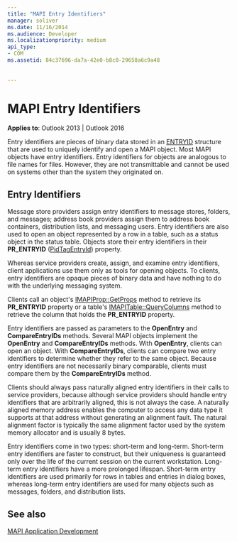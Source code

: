 ```yaml
---
title: "MAPI Entry Identifiers"
manager: soliver
ms.date: 11/16/2014
ms.audience: Developer
ms.localizationpriority: medium
api_type:
- COM
ms.assetid: 84c37696-da7a-42e0-b8c0-29658a6c9a48
 
 
---
```


# MAPI Entry Identifiers

  
  
**Applies to**: Outlook 2013 | Outlook 2016 
  
Entry identifiers are pieces of binary data stored in an [ENTRYID](entryid.md) structure that are used to uniquely identify and open a MAPI object. Most MAPI objects have entry identifiers. Entry identifiers for objects are analogous to file names for files. However, they are not transmittable and cannot be used on systems other than the system they originated on. 
  
## Entry Identifiers

Message store providers assign entry identifiers to message stores, folders, and messages; address book providers assign them to address book containers, distribution lists, and messaging users. Entry identifiers are also used to open an object represented by a row in a table, such as a status object in the status table. Objects store their entry identifiers in their **PR_ENTRYID** ([PidTagEntryId](pidtagentryid-canonical-property.md)) property. 
  
Whereas service providers create, assign, and examine entry identifiers, client applications use them only as tools for opening objects. To clients, entry identifiers are opaque pieces of binary data and have nothing to do with the underlying messaging system. 
  
Clients call an object's [IMAPIProp::GetProps](imapiprop-getprops.md) method to retrieve its **PR_ENTRYID** property or a table's [IMAPITable::QueryColumns](imapitable-querycolumns.md) method to retrieve the column that holds the **PR_ENTRYID** property. 
  
Entry identifiers are passed as parameters to the **OpenEntry** and **CompareEntryIDs** methods. Several MAPI objects implement the **OpenEntry** and **CompareEntryIDs** methods. With **OpenEntry**, clients can open an object. With **CompareEntryIDs**, clients can compare two entry identifiers to determine whether they refer to the same object. Because entry identifiers are not necessarily binary comparable, clients must compare them by the **CompareEntryIDs** method. 
  
Clients should always pass naturally aligned entry identifiers in their calls to service providers, because although service providers should handle entry identifiers that are arbitrarily aligned, this is not always the case. A naturally aligned memory address enables the computer to access any data type it supports at that address without generating an alignment fault. The natural alignment factor is typically the same alignment factor used by the system memory allocator and is usually 8 bytes.
  
Entry identifiers come in two types: short-term and long-term. Short-term entry identifiers are faster to construct, but their uniqueness is guaranteed only over the life of the current session on the current workstation. Long-term entry identifiers have a more prolonged lifespan. Short-term entry identifiers are used primarily for rows in tables and entries in dialog boxes, whereas long-term entry identifiers are used for many objects such as messages, folders, and distribution lists.
  
## See also



[MAPI Application Development](mapi-application-development.md)

